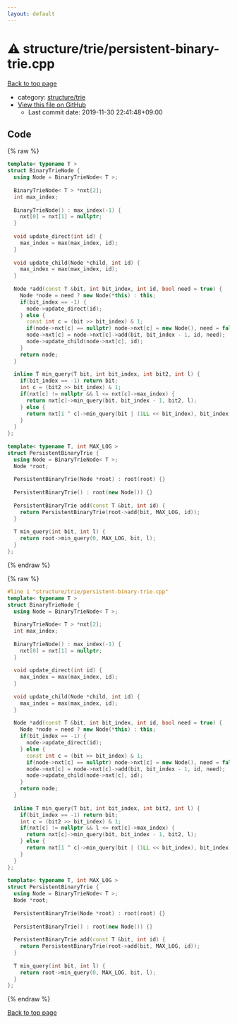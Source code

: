 ```yaml
---
layout: default
---
```


<!-- mathjax config similar to math.stackexchange -->
<script type="text/javascript" async
  src="https://cdnjs.cloudflare.com/ajax/libs/mathjax/2.7.5/MathJax.js?config=TeX-MML-AM_CHTML">
</script>
<script type="text/x-mathjax-config">
  MathJax.Hub.Config({
    TeX: { equationNumbers: { autoNumber: "AMS" }},
    tex2jax: {
      inlineMath: [ ['$','$'] ],
      processEscapes: true
    },
    "HTML-CSS": { matchFontHeight: false },
    displayAlign: "left",
    displayIndent: "2em"
  });
</script>

<script type="text/javascript" src="https://cdnjs.cloudflare.com/ajax/libs/jquery/3.4.1/jquery.min.js"></script>
<script src="https://cdn.jsdelivr.net/npm/jquery-balloon-js@1.1.2/jquery.balloon.min.js" integrity="sha256-ZEYs9VrgAeNuPvs15E39OsyOJaIkXEEt10fzxJ20+2I=" crossorigin="anonymous"></script>
<script type="text/javascript" src="../../../assets/js/copy-button.js"></script>
<link rel="stylesheet" href="../../../assets/css/copy-button.css" />


# :warning: structure/trie/persistent-binary-trie.cpp

<a href="../../../index.html">Back to top page</a>

* category: <a href="../../../index.html#495454930b047da7eed81bd52d55784a">structure/trie</a>
* <a href="{{ site.github.repository_url }}/blob/master/structure/trie/persistent-binary-trie.cpp">View this file on GitHub</a>
    - Last commit date: 2019-11-30 22:41:48+09:00




## Code

<a id="unbundled"></a>
{% raw %}
```cpp
template< typename T >
struct BinaryTrieNode {
  using Node = BinaryTrieNode< T >;
 
  BinaryTrieNode< T > *nxt[2];
  int max_index;
 
  BinaryTrieNode() : max_index(-1) {
    nxt[0] = nxt[1] = nullptr;
  }
 
  void update_direct(int id) {
    max_index = max(max_index, id);
  }
 
  void update_child(Node *child, int id) {
    max_index = max(max_index, id);
  }
 
  Node *add(const T &bit, int bit_index, int id, bool need = true) {
    Node *node = need ? new Node(*this) : this;
    if(bit_index == -1) {
      node->update_direct(id);
    } else {
      const int c = (bit >> bit_index) & 1;
      if(node->nxt[c] == nullptr) node->nxt[c] = new Node(), need = false;
      node->nxt[c] = node->nxt[c]->add(bit, bit_index - 1, id, need);
      node->update_child(node->nxt[c], id);
    }
    return node;
  }
 
  inline T min_query(T bit, int bit_index, int bit2, int l) {
    if(bit_index == -1) return bit;
    int c = (bit2 >> bit_index) & 1;
    if(nxt[c] != nullptr && l <= nxt[c]->max_index) {
      return nxt[c]->min_query(bit, bit_index - 1, bit2, l);
    } else {
      return nxt[1 ^ c]->min_query(bit | (1LL << bit_index), bit_index - 1, bit2, l);
    }
  }
};
 
template< typename T, int MAX_LOG >
struct PersistentBinaryTrie {
  using Node = BinaryTrieNode< T >;
  Node *root;
 
  PersistentBinaryTrie(Node *root) : root(root) {}
 
  PersistentBinaryTrie() : root(new Node()) {}
 
  PersistentBinaryTrie add(const T &bit, int id) {
    return PersistentBinaryTrie(root->add(bit, MAX_LOG, id));
  }
 
  T min_query(int bit, int l) {
    return root->min_query(0, MAX_LOG, bit, l);
  }
};

```
{% endraw %}

<a id="bundled"></a>
{% raw %}
```cpp
#line 1 "structure/trie/persistent-binary-trie.cpp"
template< typename T >
struct BinaryTrieNode {
  using Node = BinaryTrieNode< T >;
 
  BinaryTrieNode< T > *nxt[2];
  int max_index;
 
  BinaryTrieNode() : max_index(-1) {
    nxt[0] = nxt[1] = nullptr;
  }
 
  void update_direct(int id) {
    max_index = max(max_index, id);
  }
 
  void update_child(Node *child, int id) {
    max_index = max(max_index, id);
  }
 
  Node *add(const T &bit, int bit_index, int id, bool need = true) {
    Node *node = need ? new Node(*this) : this;
    if(bit_index == -1) {
      node->update_direct(id);
    } else {
      const int c = (bit >> bit_index) & 1;
      if(node->nxt[c] == nullptr) node->nxt[c] = new Node(), need = false;
      node->nxt[c] = node->nxt[c]->add(bit, bit_index - 1, id, need);
      node->update_child(node->nxt[c], id);
    }
    return node;
  }
 
  inline T min_query(T bit, int bit_index, int bit2, int l) {
    if(bit_index == -1) return bit;
    int c = (bit2 >> bit_index) & 1;
    if(nxt[c] != nullptr && l <= nxt[c]->max_index) {
      return nxt[c]->min_query(bit, bit_index - 1, bit2, l);
    } else {
      return nxt[1 ^ c]->min_query(bit | (1LL << bit_index), bit_index - 1, bit2, l);
    }
  }
};
 
template< typename T, int MAX_LOG >
struct PersistentBinaryTrie {
  using Node = BinaryTrieNode< T >;
  Node *root;
 
  PersistentBinaryTrie(Node *root) : root(root) {}
 
  PersistentBinaryTrie() : root(new Node()) {}
 
  PersistentBinaryTrie add(const T &bit, int id) {
    return PersistentBinaryTrie(root->add(bit, MAX_LOG, id));
  }
 
  T min_query(int bit, int l) {
    return root->min_query(0, MAX_LOG, bit, l);
  }
};

```
{% endraw %}

<a href="../../../index.html">Back to top page</a>

